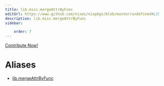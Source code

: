 ```yaml
---
title: lib.misc.mergeAttrByFunc
editUrl: https://www.github.com/nixos/nixpkgs/blob/master/undefined#L251C21
description: lib.misc.mergeAttrByFunc
sidebar:

    order: 7
---
```


<a href="https://www.github.com/nixos/nixpkgs/blob/master/undefined#L251C21">Contribute Now!</a>


# Aliases

- [lib.mergeAttrByFunc](/nix-doc-comments/reference/lib/lib-mergeattrbyfunc)


